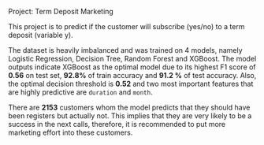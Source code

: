 Project: Term Deposit Marketing

This project is to predict if the customer will subscribe (yes/no) to a term deposit (variable y).

The dataset is heavily imbalanced and was trained on 4 models, namely Logistic Regression, Decision Tree, Random Forest and XGBoost. The model outputs indicate XGBoost as the optimal model due to its highest F1 score of **0.56** on test set, **92.8%** of train accuracy and **91.2 %** of test accuracy. Also, the optimal decision threshold is **0.52** and two most important features that are highly predictive are `duration` and `month`.

There are **2153** customers whom the model predicts that they should have been registers but actually not. This implies that they are very likely to be a success in the next calls, therefore, it is recommended to put more marketing effort into these customers.
